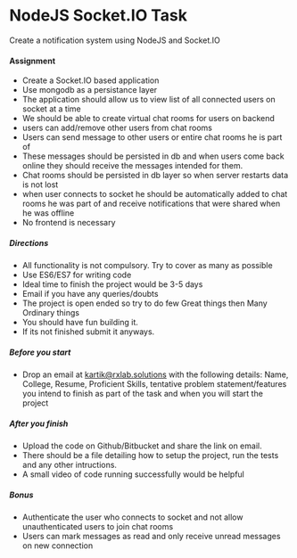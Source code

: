 # NodeJS Socket.IO Task

Create a notification system using NodeJS and Socket.IO

#### Assignment

  - Create a Socket.IO based application
  - Use mongodb as a persistance layer
  - The application should allow us to view list of all connected users on socket at a time
  - We should be able to create virtual chat rooms for users on backend
  - users can add/remove other users from chat rooms 
  - Users can send message to other users or entire chat rooms he is part of
  - These messages should be persisted in db and when users come back online they should receive the messages intended for them.
  - Chat rooms should be persisted in db layer so when server restarts data is not lost
  - when user connects to socket he should be automatically added to chat rooms he was part of and receive notifications that were shared when he was offline
  - No frontend is necessary
  

##### Directions
-  All functionality is not compulsory. Try to cover as many as possible
-  Use ES6/ES7 for writing code
- Ideal time to finish the project would be 3-5 days
- Email if you have any queries/doubts
- The project is open ended so try to do few Great things then Many Ordinary things
- You should have fun building it. 
- If its not finished submit it anyways. 

##### Before you start
   - Drop an email at kartik@rxlab.solutions with the following details: Name, College, Resume, Proficient Skills, tentative problem statement/features you intend to finish as part of the task and when you will start the project 
    
##### After you finish
- Upload the code on Github/Bitbucket and share the link on email.
- There should be a file detailing how to setup the project, run the tests and any other intructions. 
- A small video of code running successfully would be helpful

##### Bonus

- Authenticate the user who connects to socket and not allow unauthenticated users to join chat rooms
- Users can mark messages as read and only receive unread messages on new connection
